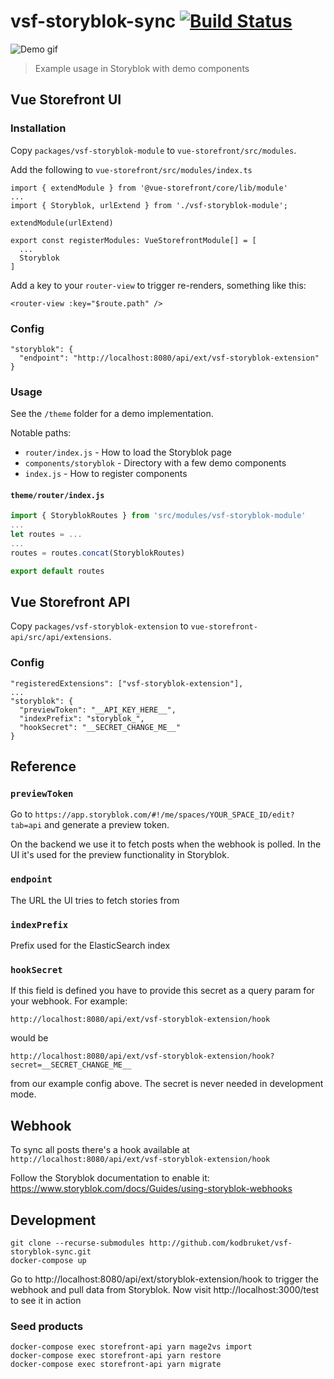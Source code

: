 # vsf-storyblok-sync [![Build Status](https://travis-ci.org/kodbruket/vsf-storyblok-sync.svg?branch=master)](https://travis-ci.org/kodbruket/vsf-storyblok-sync)

![Demo gif](demo.gif)

> Example usage in Storyblok with demo components

## Vue Storefront UI

### Installation

Copy `packages/vsf-storyblok-module` to `vue-storefront/src/modules`.

Add the following to `vue-storefront/src/modules/index.ts`

```
import { extendModule } from '@vue-storefront/core/lib/module'
...
import { Storyblok, urlExtend } from './vsf-storyblok-module';

extendModule(urlExtend)

export const registerModules: VueStorefrontModule[] = [
  ...
  Storyblok
]
```

Add a key to your `router-view` to trigger re-renders, something like this:

```
<router-view :key="$route.path" />
```

### Config

```
"storyblok": {
  "endpoint": "http://localhost:8080/api/ext/vsf-storyblok-extension"
}
```

### Usage

See the `/theme` folder for a demo implementation.

Notable paths:

* `router/index.js` - How to load the Storyblok page
* `components/storyblok` - Directory with a few demo components
* `index.js` - How to register components

#### `theme/router/index.js`

```js
import { StoryblokRoutes } from 'src/modules/vsf-storyblok-module'
...
let routes = ...
...
routes = routes.concat(StoryblokRoutes)

export default routes
```

## Vue Storefront API

Copy `packages/vsf-storyblok-extension` to `vue-storefront-api/src/api/extensions`.

### Config

```
"registeredExtensions": ["vsf-storyblok-extension"],
...
"storyblok": {
  "previewToken": "__API_KEY_HERE__",
  "indexPrefix": "storyblok_",
  "hookSecret": "__SECRET_CHANGE_ME__"
}
```

## Reference

### `previewToken`

Go to `https://app.storyblok.com/#!/me/spaces/YOUR_SPACE_ID/edit?tab=api` and generate a preview token.

On the backend we use it to fetch posts when the webhook is polled. In the UI it's used for the preview functionality in Storyblok.

### `endpoint`

The URL the UI tries to fetch stories from

### `indexPrefix`

Prefix used for the ElasticSearch index

### `hookSecret`

If this field is defined you have to provide this secret as a query param for your webhook. For example:

`http://localhost:8080/api/ext/vsf-storyblok-extension/hook`

would be

`http://localhost:8080/api/ext/vsf-storyblok-extension/hook?secret=__SECRET_CHANGE_ME__`

from our example config above. The secret is never needed in development mode.

## Webhook

To sync all posts there's a hook available at `http://localhost:8080/api/ext/vsf-storyblok-extension/hook`

Follow the Storyblok documentation to enable it: https://www.storyblok.com/docs/Guides/using-storyblok-webhooks

## Development

```
git clone --recurse-submodules http://github.com/kodbruket/vsf-storyblok-sync.git
docker-compose up
```

Go to http://localhost:8080/api/ext/storyblok-extension/hook to trigger the webhook and pull data from Storyblok. Now visit http://localhost:3000/test to see it in action

### Seed products

```
docker-compose exec storefront-api yarn mage2vs import
docker-compose exec storefront-api yarn restore
docker-compose exec storefront-api yarn migrate
```
